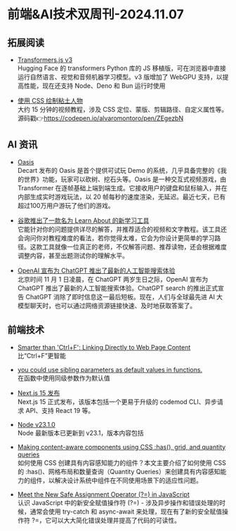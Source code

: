 # 前端&AI技术双周刊-2024.11.07

## 拓展阅读
- [Transformers.js v3](https://huggingface.co/blog/transformersjs-v3)
<br>Hugging Face 的 transformers Python 库的 JS 移植版，可在浏览器中直接运行自然语言、视觉和音频机器学习模型。v3 版增加了 WebGPU 支持，以提高性能，现在还支持 Node、Deno 和 Bun 运行时使用

- [使用 CSS 绘制粘土人物](https://www.youtube.com/watch?v=QxDf6VkqP4g)
<br>大约 15 分钟的视频教程，涉及 CSS 定位、蒙版、剪辑路径、自定义属性等。源码戳👉https://codepen.io/alvaromontoro/pen/ZEgezbN

## AI 资讯
- [Oasis](https://oasis.decart.ai/overview)
<br>Decart 发布的 Oasis 是首个提供可试玩 Demo 的系统，几乎具备完整的《我的世界》功能，玩家可以砍树、挖石头等。Oasis 是一种交互式视频游戏，由 Transformer 在逐帧基础上端到端生成。它接收用户的键盘和鼠标输入，并在内部生成实时游戏玩法，以 20 帧每秒的速度渲染，无延迟。最近七天，已有超过100万用户游玩了他们的游戏。

- [谷歌推出了一款名为 Learn About 的新学习工具](https://learning.google.com/experiments/learn-about/signup)
<br>它能针对你的问题提供详尽的解答，并推荐适合的视频和文字教程。该工具还会询问你对教程难度的看法，若你觉得太难，它会为你设计更简单的学习路径。这款工具就像一位真正的老师，不仅解答问题、推荐读物，还会根据难度调整内容，甚至出题测试你的理解水平。

- [OpenAI 宣布为 ChatGPT 推出了最新的人工智能搜索体验](https://openai.com/index/introducing-chatgpt-search/)
<br>北京时间 11 月 1 日凌晨，在 ChatGPT 两岁生日之际，OpenAI 宣布为 ChatGPT 推出了最新的人工智能搜索体验。ChatGPT search 的推出正式宣告 ChatGPT 消除了即时信息这一最后短板。现在，人们与全球最先进 AI 大模型聊天时，也可以通过网络资源链接快速、及时地获取答案了。

## 前端技术
- [Smarter than 'Ctrl+F': Linking Directly to Web Page Content](https://alfy.blog/2024/10/19/linking-directly-to-web-page-content.html)
<br>比“Ctrl+F”更智能

- [you could use sibling parameters as default values in functions.](https://macarthur.me/posts/sibling-parameters/)
<br>在函数中使用同级参数作为默认值

- [Next.js 15 发布](https://nextjs.org/blog/next-15)
<br>Next.js 15 正式发布，该版本包括一个更易于升级的 codemod CLI、异步请求 API、支持 React 19 等。

- [Node v23.1.0](https://nodejs.org/en/blog/release/v23.1.0)
<br>Node 最新版本已更新到 v23.1，版本内容包括

- [Making content-aware components using CSS :has(), grid, and quantity queries](https://piccalil.li/blog/making-content-aware-components-using-css-has-grid-and-quantity-queries/)
<br>如何使用 CSS 创建具有内容感知能力的组件？本文主要介绍了如何使用 CSS 的 :has()、网格布局和数量查询（Quantity Queries）来创建具有内容感知能力的组件，以解决设计系统中组件在不同使用场景下的适应性问题。

- [Meet the New Safe Assignment Operator (?=) in JavaScript](https://jsdev.space/safe-assignment-operator/)
<br>认识 JavaScript 中的新安全赋值操作符 (?=) - 涉及异步操作和错误处理的时候，通常会使用 try-catch 和 async-await 来处理，现在有了新的安全赋值操作符 ?=，它可以大大简化错误处理并提高了代码的可读性。

